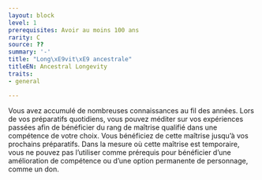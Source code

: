 ```yaml
---
layout: block
level: 1
prerequisites: Avoir au moins 100 ans
rarity: C
source: ??
summary: '-'
title: "Long\xE9vit\xE9 ancestrale"
titleEN: Ancestral Longevity
traits:
- general

---
```


<p>Vous avez accumulé de nombreuses connaissances au fil des années. Lors de vos préparatifs quotidiens, vous pouvez méditer sur vos expériences passées afin de bénéficier du rang de maîtrise qualifié dans une compétence de votre choix. Vous bénéficiez de cette maîtrise jusqu’à vos prochains préparatifs. Dans la mesure où cette maîtrise est temporaire, vous ne pouvez pas l’utiliser comme prérequis pour bénéficier d’une amélioration de compétence ou d’une option permanente de personnage, comme un don.</p>
